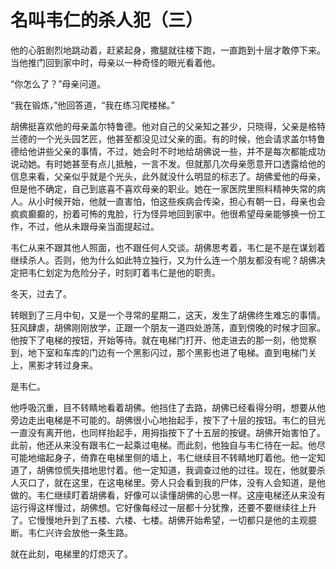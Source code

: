 # 名叫韦仁的杀人犯（三）

他的心脏剧烈地跳动着，赶紧起身，撒腿就往楼下跑，一直跑到十层才敢停下来。当他推门回到家中时，母亲以一种奇怪的眼光看着他。 

“你怎么了？”母亲问道。 

“我在锻炼，”他回答道，“我在练习爬楼梯。” 

胡佛挺喜欢他的母亲盖尔特鲁德。他对自己的父亲知之甚少，只晓得，父亲是格特兰德的一个光头园艺匠，他甚至都没见过父亲的面。有的时候，他会请求盖尔特鲁德给他讲些父亲的事情，不过，她会时不时地给胡佛说一些，并不是每次都能成功说动她。有时她甚至有点儿抵触，一言不发。但就那几次母亲愿意开口透露给他的信息来看，父亲似乎就是个光头，此外就没什么明显的标志了。胡佛爱他的母亲，但是他不确定，自己到底喜不喜欢母亲的职业。她在一家医院里照料精神失常的病人。从小时候开始，他就一直害怕，怕这些疾病会传染，担心有朝一日，母亲也会疯疯癫癫的，扮着可怖的鬼脸，行为怪异地回到家中。他很希望母亲能够换一份工作，不过，他从未跟母亲当面提起过。 

韦仁从来不跟其他人照面，也不跟任何人交谈。胡佛思考着，韦仁是不是在谋划着继续杀人。否则，他为什么如此特立独行，又为什么连一个朋友都没有呢？胡佛决定把韦仁划定为危险分子，时刻盯着韦仁是他的职责。 

冬天，过去了。 

转眼到了三月中旬，又是一个寻常的星期二，这天，发生了胡佛终生难忘的事情。狂风肆虐，胡佛刚刚放学，正跟一个朋友一道四处游荡，直到傍晚的时候才回家。他按下了电梯的按钮，开始等待。就在电梯门打开、他走进去的那一刻，他觉察到，地下室和车库的门边有一个黑影闪过，那个黑影也进了电梯。直到电梯门关上，黑影才转过身来。 

是韦仁。 

他呼吸沉重，目不转睛地看着胡佛。他挡住了去路，胡佛已经看得分明，想要从他旁边走出电梯是不可能的。胡佛很小心地抬起手，按下了十层的按钮。韦仁的目光一直没有离开他，也同样抬起手，用拇指按下了十五层的按键。胡佛开始害怕了。此前，他还从来没有跟韦仁一起乘过电梯。而此刻，他独自与韦仁待在一起。他尽可能地缩起身子，倚靠在电梯里侧的墙上，韦仁继续目不转睛地盯着他。他一定知道了，胡佛惊慌失措地思忖着。他一定知道，我调查过他的过往。现在，他就要杀人灭口了，就在这里，在这电梯里。旁人只会看到我的尸体，没有人会知道，是他做的。韦仁继续盯着胡佛看，好像可以读懂胡佛的心思一样。这座电梯还从来没有运行得这样慢过，胡佛想。它好像每经过一层都十分犹豫，还要不要继续往上升了。它慢慢地升到了五楼、六楼、七楼。胡佛开始希望，一切都只是他的主观臆断。韦仁兴许会放他一条生路。 

就在此刻，电梯里的灯熄灭了。